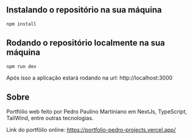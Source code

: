## Instalando o repositório na sua máquina

```bash
npm install
```

## Rodando o repositório localmente na sua máquina

```bash
npm run dev
```

Após isso a aplicação estará rodando na url: http://localhost:3000

## Sobre

Portfólio web feito por Pedro Paulino Martiniano em NextJs, TypeScript, TailWind, entre outras tecnologias.

Link do portfólio online: https://portfolio-pedro-projects.vercel.app/
